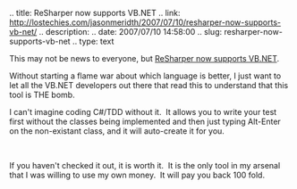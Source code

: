 .. title: ReSharper now supports VB.NET
.. link: http://lostechies.com/jasonmeridth/2007/07/10/resharper-now-supports-vb-net/
.. description: 
.. date: 2007/07/10 14:58:00
.. slug: resharper-now-supports-vb-net
.. type: text


This may not be news to everyone, but [ReSharper now supports VB.NET](http://blogs.jetbrains.com/dotnet/2007/07/getting-started-with-resharper-30-and-vbnet-the-basics/).

Without starting a flame war about which language is better, I just want to let all the VB.NET developers out there that read this to understand that this tool is THE bomb.

I can't imagine coding C#/TDD without it.  It allows you to write your test first without the classes being implemented and then just typing Alt-Enter on the non-existant class, and it will auto-create it for you.

 

If you haven't checked it out, it is worth it.  It is the only tool in my arsenal that I was willing to use my own money.  It will pay you back 100 fold.